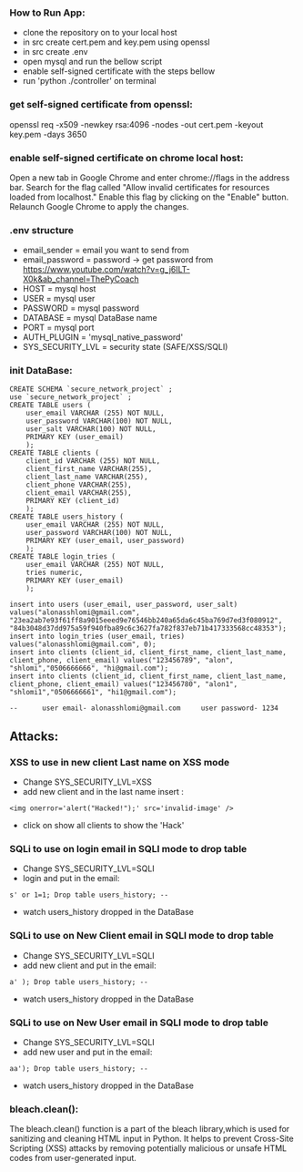 
### How to Run App:
 - clone the repository on to your local host
 - in src create cert.pem and key.pem using openssl
 - in src create .env
 - open mysql and run the bellow script
 - enable self-signed certificate with the steps bellow
 - run 'python ./controller' on terminal

### get self-signed certificate from openssl:
openssl req -x509 -newkey rsa:4096 -nodes -out cert.pem -keyout key.pem -days 3650

### enable self-signed certificate on chrome local host:
Open a new tab in Google Chrome and enter chrome://flags in the address bar.
Search for the flag called "Allow invalid certificates for resources loaded from localhost."
Enable this flag by clicking on the "Enable" button.
Relaunch Google Chrome to apply the changes.

### .env structure
 - email_sender = email you want to send from
 - email_password = password -> get password from https://www.youtube.com/watch?v=g_j6ILT-X0k&ab_channel=ThePyCoach
 - HOST = mysql host
 - USER = mysql user
 - PASSWORD = mysql password
 - DATABASE = mysql DataBase name
 - PORT = mysql port
 - AUTH_PLUGIN = 'mysql_native_password'
 - SYS_SECURITY_LVL = security state (SAFE/XSS/SQLI)

### init DataBase:
```text
CREATE SCHEMA `secure_network_project` ;
use `secure_network_project` ;
CREATE TABLE users (
	user_email VARCHAR (255) NOT NULL,
	user_password VARCHAR(100) NOT NULL,
    user_salt VARCHAR(100) NOT NULL,
	PRIMARY KEY (user_email)
	);
CREATE TABLE clients (
	client_id VARCHAR (255) NOT NULL,
	client_first_name VARCHAR(255),
    client_last_name VARCHAR(255),
    client_phone VARCHAR(255),
    client_email VARCHAR(255),
	PRIMARY KEY (client_id)
	);
CREATE TABLE users_history (
	user_email VARCHAR (255) NOT NULL,
	user_password VARCHAR(100) NOT NULL,
	PRIMARY KEY (user_email, user_password)
	);
CREATE TABLE login_tries (
	user_email VARCHAR (255) NOT NULL,
	tries numeric,
	PRIMARY KEY (user_email)
	);

insert into users (user_email, user_password, user_salt) values("alonasshlomi@gmail.com", "23ea2ab7e93f61ff8a9015eeed9e76546bb240a65da6c45ba769d7ed3f080912", "84b3048d37dd975a59f940fba89c6c3627fa782f837eb71b417333568cc48353");
insert into login_tries (user_email, tries) values("alonasshlomi@gmail.com", 0);
insert into clients (client_id, client_first_name, client_last_name, client_phone, client_email) values("123456789", "alon", "shlomi","0506666666", "hi@gmail.com");
insert into clients (client_id, client_first_name, client_last_name, client_phone, client_email) values("123456780", "alon1", "shlomi1","0506666661", "hi1@gmail.com");
```
    --      user email- alonasshlomi@gmail.com     user password- 1234




## Attacks:
### XSS to use in new client Last name on XSS mode
 - Change SYS_SECURITY_LVL=XSS
 - add new client and in the last name insert :
```text
<img onerror='alert("Hacked!");' src='invalid-image' /> 
```

 - click on show all clients to show the 'Hack'

### SQLi to use on login email in SQLI mode to drop table
 - Change SYS_SECURITY_LVL=SQLI
 - login and put in the email: 
```text
s' or 1=1; Drop table users_history; --  
```
 - watch users_history dropped in the DataBase

### SQLi to use on New Client email in SQLI mode to drop table
 - Change SYS_SECURITY_LVL=SQLI
 - add new client and put in the email: 
```text
a' ); Drop table users_history; -- 
```
 - watch users_history dropped in the DataBase

### SQLi to use on New User email in SQLI mode to drop table
 - Change SYS_SECURITY_LVL=SQLI
 - add new user and put in the email:
```text
aa'); Drop table users_history; -- 
```

 - watch users_history dropped in the DataBase



### bleach.clean():
The bleach.clean() function is a part of the bleach library,which is used for sanitizing and cleaning
HTML input in Python.
It helps to prevent Cross-Site Scripting (XSS) attacks by removing potentially malicious or unsafe HTML
codes from user-generated input.